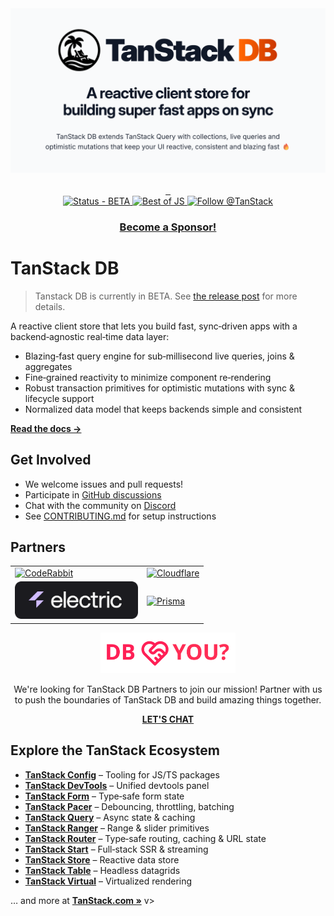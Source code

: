
<div align="center">
  <img src="./media/header_db.png" >
</div>

<br />

<div align="center">
	<a href="https://npmjs.com/package/@tanstack/db" target="\_parent">
	  <img alt="" src="https://img.shields.io/npm/dm/@tanstack/db.svg" alt="npm downloads" />
	</a>
	<a href="https://github.com/TanStack/db" target="\_parent">
	  <img alt="" src="https://img.shields.io/github/stars/TanStack/db.svg?style=social&label=Star" alt="GitHub stars" />
	</a>
	<a href="https://bundlejs.com/?q=%40tanstack%2Fdb&config=%7B%22esbuild%22%3A%7B%22external%22%3A%5B%22react%22%2C%22react-dom%22%5D%7D%7D&badge=" target="\_parent">
	  <img alt="" src="https://deno.bundlejs.com/?q=@tanstack/db&config={%22esbuild%22:{%22external%22:[%22react%22,%22react-dom%22]}}&badge=detailed" alt="Bundle size" />
	</a>
</div>

<div align="center">
	<a href="#status">
    <img src="https://img.shields.io/badge/status-beta-yellow" alt="Status - BETA">
  </a>
	<a href="https://bestofjs.org/projects/tanstack-db">
		<img alt="Best of JS" src="https://img.shields.io/endpoint?url=https://bestofjs-serverless.now.sh/api/project-badge?fullName=TanStack%2Fdb%26since=daily" alt="Best of JS"/>
	</a>
	<a href="https://twitter.com/tan_stack">
		<img src="https://img.shields.io/twitter/follow/tan_stack.svg?style=social" alt="Follow @TanStack"/>
	</a>
</div>

<div align="center">
		
###  [Become a Sponsor!](https://github.com/sponsors/tannerlinsley/)
</div>

# TanStack DB 

> Tanstack DB is currently in BETA. See [the release post](https://tanstack.com/blog/tanstack-db-0.1-the-embedded-client-database-for-tanstack-query) for more details.

A reactive client store that lets you build fast, sync‑driven apps with a backend‑agnostic real‑time data layer:

- Blazing‑fast query engine for sub‑millisecond live queries, joins & aggregates  
- Fine‑grained reactivity to minimize component re‑rendering  
- Robust transaction primitives for optimistic mutations with sync & lifecycle support  
- Normalized data model that keeps backends simple and consistent


<a href="https://tanstack.com/db" style="font-weight:bold" >Read the docs →</a>
<br />

## Get Involved

- We welcome issues and pull requests!
- Participate in [GitHub discussions](https://github.com/TanStack/db/discussions)
- Chat with the community on [Discord](https://discord.com/invite/WrRKjPJ)
- See [CONTRIBUTING.md](./CONTRIBUTING.md) for setup instructions

## Partners

<table align="center">
<tr>
<td>
<a href="https://www.coderabbit.ai/?via=tanstack&dub_id=aCcEEdAOqqutX6OS" >
<picture>
  <source media="(prefers-color-scheme: dark)" srcset="https://tanstack.com/assets/coderabbit-dark-CMcuvjEy.svg" height="40" />
  <source media="(prefers-color-scheme: light)" srcset="https://tanstack.com/assets/coderabbit-light-DVMJ2jHi.svg" height="40" />
  <img src="https://tanstack.com/assets/coderabbit-light-DVMJ2jHi.svg" height="40" alt="CodeRabbit" />
</picture>
</a>
</td>
<td>
<a href="https://www.cloudflare.com?utm_source=tanstack">
<picture>
  <source media="(prefers-color-scheme: dark)" srcset="https://tanstack.com/assets/cloudflare-white-DQDB7UaL.svg" height="60" />
  <source media="(prefers-color-scheme: light)" srcset="https://tanstack.com/assets/cloudflare-black-CPufaW0B.svg" height="60" />
  <img src="https://tanstack.com/assets/cloudflare-black-CPufaW0B.svg" height="60" alt="Cloudflare" />
</picture>
</a>
</td>
</tr>
<tr>
<td>
<a href="https://electric-sql.com">
<picture>
	<source media="(prefers-color-scheme: dark)" srcset="https://tanstack.com/assets/electric-dark-Bfu2Vl2j.svg" height="60">
	<source media="(prefers-color-scheme: light)" srcset="https://tanstack.com/assets/electric-light-C-5MDda4.svg" height="60">
	<img src="https://raw.githubusercontent.com/electric-sql/meta/main/identity/ElectricSQL-logo.with-background.sm.png" height="60" alt="ElectricSQL logo"/>
</picture>
</a>
</td>
<td>
<a href="https://www.prisma.io?utm_source=tanstack&via=tanstack">
<picture>
	<source media="(prefers-color-scheme: dark)" srcset="https://tanstack.com/assets/prisma-dark-DwgDxLwn.svg" height="60">
	<source media="(prefers-color-scheme: light)" srcset="https://tanstack.com/assets/prisma-light-Cloa3Onm.svg" height="60">
	<img src="https://tanstack.com/assets/prisma-dark-DwgDxLwn.svg" height="60" alt="Prisma"/>
</picture>
</a>
</td>
</tr>
</table>


<div align="center">
<img src="./media/partner_logo.svg" alt="DB & you?" height="65">
<p>
We're looking for TanStack DB Partners to join our mission! Partner with us to push the boundaries of TanStack DB and build amazing things together.
</p>
<a href="mailto:partners@tanstack.com?subject=TanStack DB Partnership"><b>LET'S CHAT</b></a>
</div>

## Explore the TanStack Ecosystem


- <a href="https://github.com/tanstack/config"><b>TanStack Config</b></a> – Tooling for JS/TS packages
- <a href="https://github.com/tanstack/devtools"><b>TanStack DevTools</b></a> – Unified devtools panel
- <a href="https://github.com/tanstack/form"><b>TanStack Form</b></a> – Type‑safe form state
- <a href="https://github.com/tanstack/pacer"><b>TanStack Pacer</b></a> – Debouncing, throttling, batching <br/>
- <a href="https://github.com/tanstack/query"><b>TanStack Query</b></a> – Async state & caching
- <a href="https://github.com/tanstack/ranger"><b>TanStack Ranger</b></a> – Range & slider primitives
- <a href="https://github.com/tanstack/router"><b>TanStack Router</b></a> – Type‑safe routing, caching & URL state
- <a href="https://github.com/tanstack/router"><b>TanStack Start</b></a> – Full‑stack SSR & streaming
- <a href="https://github.com/tanstack/store"><b>TanStack Store</b></a> – Reactive data store
- <a href="https://github.com/tanstack/table"><b>TanStack Table</b></a> – Headless datagrids
- <a href="https://github.com/tanstack/virtual"><b>TanStack Virtual</b></a> – Virtualized rendering

… and more at <a href="https://tanstack.com"><b>TanStack.com »</b></a>
v>

<!-- Use the force, Luke -->
